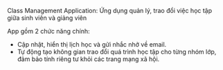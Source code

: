 Class Management Application: Ứng dụng quản lý, trao đổi việc học tập giữa sinh viên và giảng viên

App gồm 2 chức năng chính:
- Cập nhật, hiển thị lịch học và gửi nhắc nhở về email.
- Tự động tạo không gian trao đổi quá trình học tập cho từng nhóm lớp, đảm bảo tính riêng tư khỏi các trang mạng xã hội.

